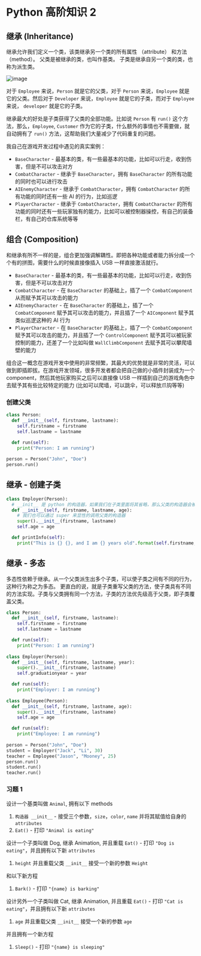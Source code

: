 # Python 高阶知识 2

## 继承 (Inheritance)
继承允许我们定义一个类，该类继承另一个类的所有属性 （attribute） 和方法 （method）。 父类是被继承的类，也叫作基类。 子类是继承自另一个类的类，也称为派生类。

![image](https://user-images.githubusercontent.com/70382342/216195958-1227ae1e-9d77-493b-b033-cfdab815c728.png)

对于 ```Employee``` 来说，```Person``` 就是它的父类，对于 ```Person``` 来说，```Employee``` 就是它的父类。然后对于 ```Developer``` 来说，```Employee``` 就是它的子类，而对于 ```Employee``` 来说， ```developer``` 就是它的子类。

继承最大的好处是子类获得了父类的全部功能。比如说 ```Person``` 有 ```run()``` 这个方法，那么，```Employee```, ```Customer``` 作为它的子类，什么额外的事情也不需要做，就自动拥有了 ```run()``` 方法，这帮助我们大量减少了代码重复的问题。

我自己在游戏开发过程中遇见的真实案例：
- ```BaseCharacter``` - 最基本的类，有一些最基本的功能，比如可以行走，收到伤害，但是不可以攻击对方
- ```CombatCharacter``` - 继承于 ```BaseCharacter```，拥有 ```BaseCharacter``` 的所有功能的同时也可以进行攻击
- ```AIEnemyCharacter``` - 继承于 ```CombatCharacter```，拥有 ```CombatCharacter``` 的所有功能的同时还有一些 AI 的行为，比如巡逻
- ```PlayerCharacter``` - 继承于 ```CombatCharacter```，拥有 ```CombatCharacter``` 的所有功能的同时还有一些玩家独有的能力，比如可以被控制器操控，有自己的装备栏，有自己的仓库系统等等

## 组合 (Composition)
和继承有所不一样的是，组合更加强调解耦性。即把各种功能或者能力拆分成一个个有的拼图，需要什么的时候直接像插入 USB 一样直接激活就行。
- ```BaseCharacter``` - 最基本的类，有一些最基本的功能，比如可以行走，收到伤害，但是不可以攻击对方
- ```CombatCharacter``` - 在 ```BaseCharacter``` 的基础上，插了一个 ```CombatComponent``` 从而赋予其可以攻击的能力
- ```AIEnemyCharacter``` - 在 ```BaseCharacter``` 的基础上，插了一个 ```CombatComponent``` 赋予其可以攻击的能力，并且插了一个 ```AIComponent``` 赋予其类似巡逻这种的 AI 行为
- ```PlayerCharacter``` - 在 ```BaseCharacter``` 的基础上，插了一个 ```CombatComponent``` 赋予其可以攻击的能力，并且插了一个 ```ControlComponent``` 赋予其可以被玩家控制的能力，还差了一个比如叫做 ```WallClimbComponent``` 去赋予其可以攀爬墙壁的能力

组合这一概念在游戏开发中使用的非常频繁，其最大的优势就是非常的灵活，可以做到即插即拔。在游戏开发领域，很多开发者都会把自己做的小插件封装成为一个 component，然后其他玩家购买之后可以直接像 USB 一样插到自己的游戏角色中去赋予其有些比较特定的能力 (比如可以爬墙，可以跳伞，可以释放爪钩等等)


### 创建父类
```python
class Person:
  def __init__(self, firstname, lastname):
    self.firstname = firstname
    self.lastname = lastname
    
  def run(self):
    print("Person: I am running")

person = Person("John", "Doe")
person.run()
```


## 继承 - 创建子类
```python
class Employer(Person):
  # __init__ 是 python 的构造器，如果我们在子类里面将其省略，那么父类的构造器会被自动调用。如果我们没有省略，那么新加的构造器会将父类的构造器进行重载
  def __init__(self, firstname, lastname, age):
    # 我们也可以通过 super 来显性的调用父类的构造器
    super().__init__(firstname, lastname)
    self.age = age

  def printInfo(self):
    print("This is {} {}, and I am {} years old".format(self.firstname, self.lastname, self.age))
```


## 继承 - 多态
多态性依赖于继承。从一个父类派生出多个子类，可以使子类之间有不同的行为，这种行为称之为多态。
更直白的说，就是子类重写父类的方法，使子类具有不同的方法实现。子类与父类拥有同一个方法，子类的方法优先级高于父类，即子类覆盖父类。
```python
class Person:
  def __init__(self, firstname, lastname):
    self.firstname = firstname
    self.lastname = lastname

  def run(self):
    print("Person: I am running")
    
class Employer(Person):
  def __init__(self, firstname, lastname, year):
    super().__init__(firstname, lastname)
    self.graduationyear = year

  def run(self):
    print("Employer: I am running")
    
class Employee(Person):
  def __init__(self, firstname, lastname, age):
    super().__init__(firstname, lastname)
    self.age = age

  def run(self):
    print("Employee: I am running")
     
person = Person("John", "Doe")
student = Employer("Jack", "Li", 30)
teacher = Employee("Jason", "Mooney", 25)
person.run()
student.run()
teacher.run()
```

### 习题 1
设计一个基类叫做 ```Animal```, 拥有以下 methods
1. ```构造器 __init__``` - 接受三个参数，```size```，```color```, ```name``` 并将其赋值给自身的 ```attributes```
2. ```Eat()``` - 打印 ```"Animal is eating"```

设计一个子类叫做 Dog, 继承 Animation, 并且重载 ```Eat()``` - 打印 ```"Dog is eating"```，并且拥有以下新 ```attributes```
1. ```height``` 并且重载父类 ```__init__``` 接受一个新的参数 ```Height```

和以下新方程
1. ```Bark()``` - 打印 ```"{name} is barking"```

设计另外一个子类叫做 Cat, 继承 Animation, 并且重载 ```Eat()``` - 打印 ```"Cat is eating"```，并且拥有以下新 ```attributes```
1. ```age``` 并且重载父类 ```__init__``` 接受一个新的参数 ```age```

并且拥有一个新方程
1. ```Sleep()``` - 打印 ```"{name} is sleeping"```



